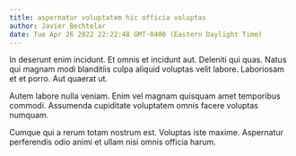 ```yaml
---
title: aspernatur voluptatem hic officia voluptas
author: Javier Bechtelar
date: Tue Apr 26 2022 22:22:48 GMT-0400 (Eastern Daylight Time)
---
```

In deserunt enim incidunt. Et omnis et incidunt aut. Deleniti qui quas. Natus qui magnam modi blanditiis culpa aliquid voluptas velit labore. Laboriosam et et porro. Aut quaerat ut.

 Autem labore nulla veniam. Enim vel magnam quisquam amet temporibus commodi. Assumenda cupiditate voluptatem omnis facere voluptas numquam.

 Cumque qui a rerum totam nostrum est. Voluptas iste maxime. Aspernatur perferendis odio animi et ullam nisi omnis officia harum.